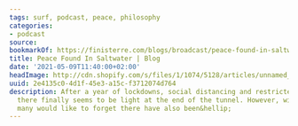 ```yaml
---
tags: surf, podcast, peace, philosophy
categories:
- podcast
source:
bookmarkOf: https://finisterre.com/blogs/broadcast/peace-found-in-saltwater
title: Peace Found In Saltwater | Blog
date: '2021-05-09T11:40:00+02:00'
headImage: http://cdn.shopify.com/s/files/1/1074/5128/articles/unnamed_29e9f0ca-ce84-469e-bbb0-2c22800a220d.jpg?v=1643034192
uuid: 2e4135c0-4d1f-45e3-a15c-f3712074d764
description: After a year of lockdowns, social distancing and restricted freedoms,
  there finally seems to be light at the end of the tunnel. However, within a year
  many would like to forget there have also been&hellip;
---
```


